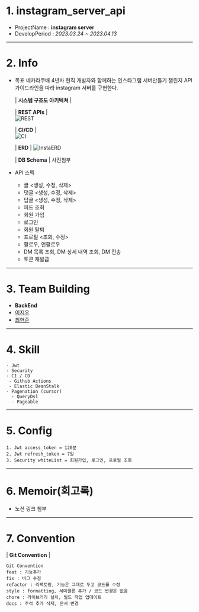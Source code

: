<!--Header-->
# 1. instagram_server_api
- ProjectName : **instagram server**
- DevelopPeriod : *2023.03.24 ~ 2023.04.13*
---
# 2. Info
- 목표
  네카라쿠배 4년차 현직 개발자와 함께하는 인스타그램 서버만들기 챌린지
  API 가이드라인을 따라 instagram 서버를 구현한다.
  
  | **시스템 구조도 아키텍쳐** |
  
  | **REST APIs** |  
  ![REST](https://user-images.githubusercontent.com/74723818/230903512-52c8f8ea-540b-4067-9daa-2048a8d6319d.png)
  
  | **CI/CD** |  
  ![CI](https://user-images.githubusercontent.com/74723818/230903532-006297cc-7154-4115-a27b-7e6070df6c7f.png)


  | **ERD** |
  ![InstaERD](https://user-images.githubusercontent.com/74723818/230729128-6da89542-5256-4356-9e91-98e2b021f0d4.PNG)

  | **DB Schema** |
  사진첨부
  
- API 스펙
  - 글 <생성, 수정, 삭제>
  - 댓글 <생성, 수정, 삭제>
  - 답글 <생성, 수정, 삭제>
  - 피드 조회
  - 회원 가입
  - 로그인
  - 회원 탈퇴
  - 프로필 <조회, 수정>
  - 팔로우, 언팔로우
  - DM 목록 조회, DM 상세 내역 조회, DM 전송
  - 토큰 재발급
---
# 3. Team Building
- **BackEnd**
 - [이지우](https://github.com/CordHouse)
 - [최현준]()
---
# 4. Skill
```text
- Jwt 
- Security
- CI / CD
 - Github Actions
 - Elastic BeanStalk
- Pagenation (cursor)
  - QueryDsl
  - Pageable
```
---
# 5. Config
```text
1. Jwt access_token = 120분
2. Jwt refresh_token = 7일
3. Security whiteList = 회원가입, 로그인, 프로필 조회
```
---
# 6. Memoir(회고록)
- 노션 링크 첨부

---
# 7. Convention
| **Git Convention** |
```text
Git Convention
feat : 기능추가
fix : 버그 수정
refactor : 리팩토링, 기능은 그대로 두고 코드를 수정
style : formatting, 세미콜론 추가 / 코드 변경은 없음
chore : 라이브러리 설치, 빌드 작업 업데이트
docs : 주석 추가 삭제, 문서 변경
```

